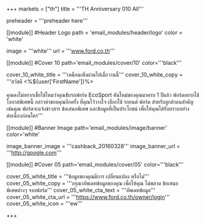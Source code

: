 +++
markets = ["th"]
title = '''TH Anniversary 010 All'''

preheader = '''preheader here'''

[[module]] #Header Logo
path = 'email_modules/header/logo'
color = 'white'

  image = '''white'''
  url = '''www.ford.co.th'''

[[module]] #Cover 10
path='email_modules/cover/10'
color='''black'''
 
  cover_10_white_title = '''เหมือนเพิ่งผ่านไปเมื่อวานนี้'''
  cover_10_white_copy = '''สวัสดี <%${user['FirstName']}%><br/><br/><span style=" white-space:nowrap;">คุณคงไม่อยากเชื่อใช่ไหมว่าคุณขับรถ</span><span style=" white-space:nowrap;">ฟอร์ด</span> EcoSport <span style=" white-space:nowrap;">คันใหม่</span>ของคุณ<span style=" white-space:nowrap;">มาครบ</span> <span style=" white-space:nowrap;">1 ปีแล้ว</span> <span style=" white-space:nowrap;">ฟอร์ด</span><span style=" white-space:nowrap;">อยากใช้</span><span style=" white-space:nowrap;">โอกาสพิเศษนี้</span> <span style=" white-space:nowrap;">กล่าวคำขอบคุณ</span><span style=" white-space:nowrap;">อีกครั้ง</span> <span style=" white-space:nowrap;">ที่คุณ</span><span style=" white-space:nowrap;">ไว้วางใจ</span> <span style=" white-space:nowrap;">เลือกใช้</span> รถยนต์ <span style=" white-space:nowrap;">ฟอร์ด</span> สำหรับลูกค้า<span style=" white-space:nowrap;">คนสำคัญ</span><span style=" white-space:nowrap;">เช่นคุณ</span> <span style=" white-space:nowrap;">ฟอร์ด</span>จะแจ้ง<span style=" white-space:nowrap;">ข่าวสาร</span> <span style=" white-space:nowrap;">ข้อเสนอพิเศษ</span> <span style=" white-space:nowrap;">และข้อมูลที่เป็นประโยชน์</span> <span style=" white-space:nowrap;">เพื่อให้คุณ</span>ได้<span style=" white-space:nowrap;">รับทราบ</span><span style=" white-space:nowrap;">อย่าง</span><span style=" white-space:nowrap;">ต่อเนื่อง</span><span style=" white-space:nowrap;">ก่อนใคร</span>'''

[[module]] #Banner Image
path='email_modules/image/banner'
color='white'

  image_banner_image = '''cashback_20160328'''
  image_banner_url = '''http://google.com'''

[[module]] #Cover 05
path='email_modules/cover/05'
color='''black'''

  cover_05_white_title = '''ข้อมูลของคุณมีการ <span style=" white-space:nowrap;">เปลี่ยนแปลง</span> <span style=" white-space:nowrap;">หรือไม่</span>'''
  cover_05_white_copy = '''กรุณาอัพเดทข้อมูลของคุณ <span style=" white-space:nowrap;">เพื่อให้คุณ</span> <span style=" white-space:nowrap;"></span> <span style=" white-space:nowrap;">ไม่พลาด</span> <span style=" white-space:nowrap;">ข้อเสนอ</span> <span style=" white-space:nowrap;">พิเศษต่างๆ</span> <span style=" white-space:nowrap;">จากฟอร์ด</span>'''
  cover_05_white_cta_text = '''อัพเดทข้อมูล'''
  cover_05_white_cta_url = '''https://www.ford.co.th/owner/login'''
  cover_05_white_icon = '''ew'''

+++